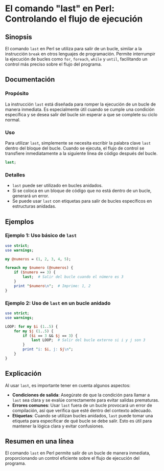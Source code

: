 <!--
Meta Description: # El comando "last" en Perl: Controlando el flujo de ejecución ## Sinopsis El comando `last` en Perl se utiliza para salir de un bucle, similar a la i...
Meta Keywords: last, bucle, del, para, salir
-->

# El comando "last" en Perl: Controlando el flujo de ejecución

## Sinopsis
El comando `last` en Perl se utiliza para salir de un bucle, similar a la instrucción `break` en otros lenguajes de programación. Permite interrumpir la ejecución de bucles como `for`, `foreach`, `while` y `until`, facilitando un control más preciso sobre el flujo del programa.

## Documentación
### Propósito
La instrucción `last` está diseñada para romper la ejecución de un bucle de manera inmediata. Es especialmente útil cuando se cumple una condición específica y se desea salir del bucle sin esperar a que se complete su ciclo normal.

### Uso
Para utilizar `last`, simplemente se necesita escribir la palabra clave `last` dentro del bloque del bucle. Cuando se ejecuta, el flujo de control se transfiere inmediatamente a la siguiente línea de código después del bucle.

```perl
last;
```

### Detalles
- `last` puede ser utilizado en bucles anidados.
- Si se coloca en un bloque de código que no está dentro de un bucle, generará un error.
- Se puede usar `last` con etiquetas para salir de bucles específicos en estructuras anidadas.

## Ejemplos

### Ejemplo 1: Uso básico de `last`
```perl
use strict;
use warnings;

my @numeros = (1, 2, 3, 4, 5);

foreach my $numero (@numeros) {
    if ($numero == 3) {
        last;  # Salir del bucle cuando el número es 3
    }
    print "$numero\n";  # Imprime: 1, 2
}
```

### Ejemplo 2: Uso de `last` en un bucle anidado
```perl
use strict;
use warnings;

LOOP: for my $i (1..5) {
    for my $j (1..5) {
        if ($i == 3 && $j == 3) {
            last LOOP;  # Salir del bucle externo si i y j son 3
        }
        print "i: $i, j: $j\n";
    }
}
```

## Explicación
Al usar `last`, es importante tener en cuenta algunos aspectos:

- **Condiciones de salida**: Asegúrate de que la condición para llamar a `last` sea clara y se evalúe correctamente para evitar salidas prematuras.
- **Errores comunes**: Usar `last` fuera de un bucle provocará un error de compilación, así que verifica que esté dentro del contexto adecuado.
- **Etiquetas**: Cuando se utilizan bucles anidados, `last` puede tomar una etiqueta para especificar de qué bucle se debe salir. Esto es útil para mantener la lógica clara y evitar confusiones.

## Resumen en una línea
El comando `last` en Perl permite salir de un bucle de manera inmediata, proporcionando un control eficiente sobre el flujo de ejecución del programa.